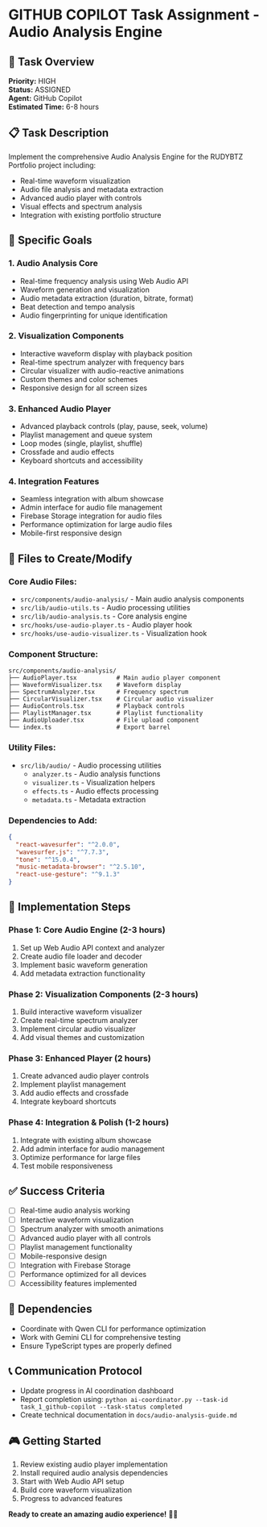 # GITHUB COPILOT Task Assignment - Audio Analysis Engine

## 🎵 Task Overview
**Priority:** HIGH  
**Status:** ASSIGNED  
**Agent:** GitHub Copilot  
**Estimated Time:** 6-8 hours  

## 📋 Task Description
Implement the comprehensive Audio Analysis Engine for the RUDYBTZ Portfolio project including:
- Real-time waveform visualization
- Audio file analysis and metadata extraction
- Advanced audio player with controls
- Visual effects and spectrum analysis
- Integration with existing portfolio structure

## 🎯 Specific Goals

### 1. Audio Analysis Core
- Real-time frequency analysis using Web Audio API
- Waveform generation and visualization
- Audio metadata extraction (duration, bitrate, format)
- Beat detection and tempo analysis
- Audio fingerprinting for unique identification

### 2. Visualization Components
- Interactive waveform display with playback position
- Real-time spectrum analyzer with frequency bars
- Circular visualizer with audio-reactive animations
- Custom themes and color schemes
- Responsive design for all screen sizes

### 3. Enhanced Audio Player
- Advanced playback controls (play, pause, seek, volume)
- Playlist management and queue system
- Loop modes (single, playlist, shuffle)
- Crossfade and audio effects
- Keyboard shortcuts and accessibility

### 4. Integration Features
- Seamless integration with album showcase
- Admin interface for audio file management
- Firebase Storage integration for audio files
- Performance optimization for large audio files
- Mobile-first responsive design

## 📁 Files to Create/Modify

### Core Audio Files:
- `src/components/audio-analysis/` - Main audio analysis components
- `src/lib/audio-utils.ts` - Audio processing utilities
- `src/lib/audio-analysis.ts` - Core analysis engine
- `src/hooks/use-audio-player.ts` - Audio player hook
- `src/hooks/use-audio-visualizer.ts` - Visualization hook

### Component Structure:
```
src/components/audio-analysis/
├── AudioPlayer.tsx           # Main audio player component
├── WaveformVisualizer.tsx    # Waveform display
├── SpectrumAnalyzer.tsx      # Frequency spectrum
├── CircularVisualizer.tsx    # Circular audio visualizer
├── AudioControls.tsx         # Playback controls
├── PlaylistManager.tsx       # Playlist functionality
├── AudioUploader.tsx         # File upload component
└── index.ts                  # Export barrel
```

### Utility Files:
- `src/lib/audio/` - Audio processing utilities
  - `analyzer.ts` - Audio analysis functions
  - `visualizer.ts` - Visualization helpers
  - `effects.ts` - Audio effects processing
  - `metadata.ts` - Metadata extraction

### Dependencies to Add:
```json
{
  "react-wavesurfer": "^2.0.0",
  "wavesurfer.js": "^7.7.3",
  "tone": "^15.0.4",
  "music-metadata-browser": "^2.5.10",
  "react-use-gesture": "^9.1.3"
}
```

## 🚀 Implementation Steps

### Phase 1: Core Audio Engine (2-3 hours)
1. Set up Web Audio API context and analyzer
2. Create audio file loader and decoder
3. Implement basic waveform generation
4. Add metadata extraction functionality

### Phase 2: Visualization Components (2-3 hours)
1. Build interactive waveform visualizer
2. Create real-time spectrum analyzer
3. Implement circular audio visualizer
4. Add visual themes and customization

### Phase 3: Enhanced Player (2 hours)
1. Create advanced audio player controls
2. Implement playlist management
3. Add audio effects and crossfade
4. Integrate keyboard shortcuts

### Phase 4: Integration & Polish (1-2 hours)
1. Integrate with existing album showcase
2. Add admin interface for audio management
3. Optimize performance for large files
4. Test mobile responsiveness

## ✅ Success Criteria
- [ ] Real-time audio analysis working
- [ ] Interactive waveform visualization
- [ ] Spectrum analyzer with smooth animations
- [ ] Advanced audio player with all controls
- [ ] Playlist management functionality
- [ ] Mobile-responsive design
- [ ] Integration with Firebase Storage
- [ ] Performance optimized for all devices
- [ ] Accessibility features implemented

## 🔗 Dependencies
- Coordinate with Qwen CLI for performance optimization
- Work with Gemini CLI for comprehensive testing
- Ensure TypeScript types are properly defined

## 📞 Communication Protocol
- Update progress in AI coordination dashboard
- Report completion using: `python ai-coordinator.py --task-id task_1_github-copilot --task-status completed`
- Create technical documentation in `docs/audio-analysis-guide.md`

## 🎮 Getting Started
1. Review existing audio player implementation
2. Install required audio analysis dependencies
3. Start with Web Audio API setup
4. Build core waveform visualization
5. Progress to advanced features

**Ready to create an amazing audio experience!** 🎵✨